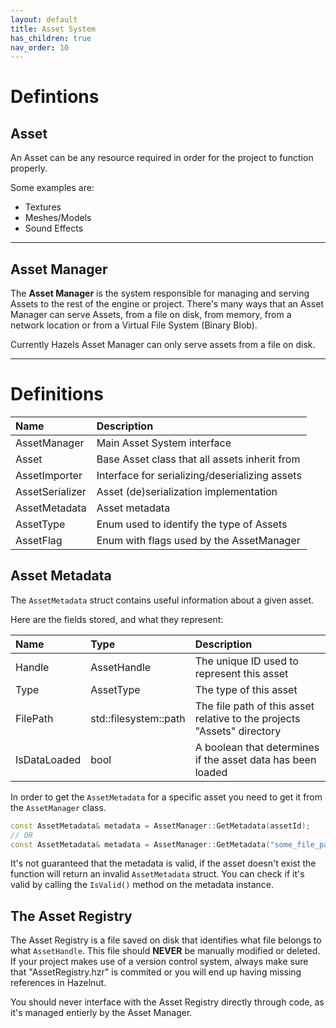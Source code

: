 ```yaml
---
layout: default
title: Asset System
has_children: true
nav_order: 10
---
```


# Defintions

## Asset
An Asset can be any resource required in order for the project to function properly.

Some examples are:
*	Textures
*	Meshes/Models
*	Sound Effects

* * *

## Asset Manager
The **Asset Manager** is the system responsible for managing and serving Assets to the rest of the engine or project.
There's many ways that an Asset Manager can serve Assets, from a file on disk, from memory, from a network location or from a Virtual File System (Binary Blob).

Currently Hazels Asset Manager can only serve assets from a file on disk.

* * *

# Definitions

| Name				| Description										|
|:------------------|:--------------------------------------------------|
| AssetManager		| Main Asset System interface						|
| Asset				| Base Asset class that all assets inherit from		|
| AssetImporter		| Interface for serializing/deserializing assets	|
| AssetSerializer	| Asset (de)serialization implementation			|
| AssetMetadata		| Asset metadata									|
| AssetType			| Enum used to identify the type of Assets			|
| AssetFlag			| Enum with flags used by the AssetManager			|


## Asset Metadata
The `AssetMetadata` struct contains useful information about a given asset.

Here are the fields stored, and what they represent:

| Name								| Type						| Description																|
|:----------------------------------|:--------------------------|:--------------------------------------------------------------------------|
| Handle							| AssetHandle				| The unique ID used to represent this asset								|
| Type								| AssetType					| The type of this asset													|
| FilePath							| std::filesystem::path		| The file path of this asset relative to the projects "Assets" directory	|
| IsDataLoaded						| bool						| A boolean that determines if the asset data has been loaded				|

In order to get the `AssetMetadata` for a specific asset you need to get it from the `AssetManager` class.
```cpp
const AssetMetadata& metadata = AssetManager::GetMetadata(assetId);
// OR
const AssetMetadata& metadata = AssetManager::GetMetadata("some_file_path");
```

It's not guaranteed that the metadata is valid, if the asset doesn't exist the function will return an invalid `AssetMetadata` struct.
You can check if it's valid by calling the `IsValid()` method on the metadata instance.

## The Asset Registry

The Asset Registry is a file saved on disk that identifies what file belongs to what `AssetHandle`. This file should **NEVER** be manually modified or deleted.
If your project makes use of a version control system, always make sure that "AssetRegistry.hzr" is commited or you will end up having missing references in Hazelnut.

You should never interface with the Asset Registry directly through code, as it's managed entierly by the Asset Manager.